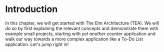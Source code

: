 # Introduction

In this chapter, we will get started with The Elm Architecture (TEA). We will do so by first explaining the relevant concepts and demonstrate them with example small projects, starting with *yet another* counter application and walk our way towards a more complex application like a To-Do List application. Let's jump right in!  